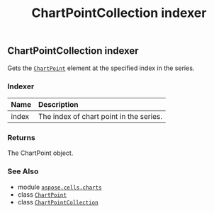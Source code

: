 ﻿---
title: ChartPointCollection indexer
second_title: Aspose.Cells for Python via .NET API References
description: 
type: docs
weight: 50
url: /aspose.cells.charts/chartpointcollection/__getitem__/
is_root: false
---

## ChartPointCollection indexer


Gets the [`ChartPoint`](/cells/python-net/aspose.cells.charts/chartpoint) element at the specified index in the series.
### Indexer
| Name | Description |
| :- | :- |
| index | The index of chart point in the series. |



### Returns 


The ChartPoint object.

### See Also
* module [`aspose.cells.charts`](../../)
* class [`ChartPoint`](/cells/python-net/aspose.cells.charts/chartpoint)
* class [`ChartPointCollection`](/cells/python-net/aspose.cells.charts/chartpointcollection)
